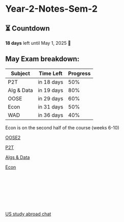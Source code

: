 # Year-2-Notes-Sem-2

<!-- countdown start -->
<!-- countdown end -->
<!-- countdown end -->
<!-- countdown end -->
## ⏳ Countdown

**18 days** left until May 1, 2025 🚀
<!-- countdown end -->

## May Exam breakdown:
| Subject       | Time Left      | Progress |
|---------------|----------------|----------|
| P2T           | in 18 days     | 50%      |
| Alg & Data    | in 19 days     | 80%      |
| OOSE          | in 29 days     | 60%      |
| Econ          | in 31 days     | 50%      |
| WAD           | in 36 days     | 40%      |


Econ is on the second half of the course (weeks 6-10)

[OOSE2](https://github.com/Khair9/Year-2-CompSci-Notes/blob/main/OOSE2/oose.md)

[P2T](https://github.com/Khair9/Year-2-CompSci-Notes/blob/main/P2T/P2T.md)

[Algs & Data](https://github.com/Khair9/Year-2-CompSci-Notes/blob/main/AlgsData/AlgsData.md)

[Econ](https://github.com/Khair9/Year-2-CompSci-Notes/blob/main/Econ/econ.md)












<Br>
<Br>
<Br>
<Br>
<Br>
<Br>

[US study abroad chat](https://moodle.gla.ac.uk/mod/forum/view.php?id=5101435)

